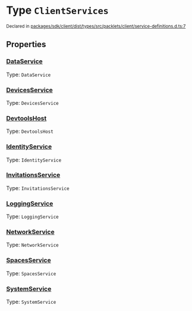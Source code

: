 # Type `ClientServices`
<sub>Declared in [packages/sdk/client/dist/types/src/packlets/client/service-definitions.d.ts:7]()</sub>





## Properties
### [DataService]()
Type: <code>DataService</code>


### [DevicesService]()
Type: <code>DevicesService</code>


### [DevtoolsHost]()
Type: <code>DevtoolsHost</code>


### [IdentityService]()
Type: <code>IdentityService</code>


### [InvitationsService]()
Type: <code>InvitationsService</code>


### [LoggingService]()
Type: <code>LoggingService</code>


### [NetworkService]()
Type: <code>NetworkService</code>


### [SpacesService]()
Type: <code>SpacesService</code>


### [SystemService]()
Type: <code>SystemService</code>
